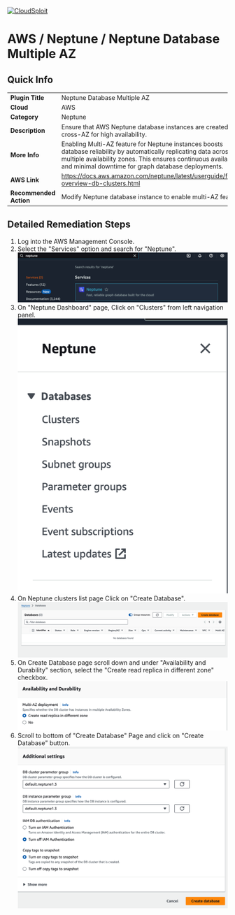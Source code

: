 [![CloudSploit](https://cloudsploit.com/img/logo-new-big-text-100.png "CloudSploit")](https://cloudsploit.com)

# AWS / Neptune / Neptune Database Multiple AZ

## Quick Info

| | |
|-|-|
| **Plugin Title** | Neptune Database Multiple AZ |
| **Cloud** | AWS |
| **Category** | Neptune |
| **Description** | Ensure that AWS Neptune database instances are created to be cross-AZ for high availability. |
| **More Info** | Enabling Multi-AZ feature for Neptune instances boosts database reliability by automatically replicating data across multiple availability zones. This ensures continuous availability and minimal downtime for graph database deployments.  |
| **AWS Link** | https://docs.aws.amazon.com/neptune/latest/userguide/feature-overview-db-clusters.html |
| **Recommended Action** | Modify Neptune database instance to enable multi-AZ feature. |

## Detailed Remediation Steps 
1. Log into the AWS Management Console.
2. Select the "Services" option and search for "Neptune".</br> <img src="/resources/aws/neptune/neptune-multi-az/step2.png"/>
3. On "Neptune Dashboard" page, Click on "Clusters" from left navigation panel.</br> <img src="/resources/aws/neptune/neptune-multi-az/step3.png"/>
4. On Neptune clusters list page Click on "Create Database".</br> <img src="/resources/aws/neptune/neptune-multi-az/step4.png"/>
5. On Create Database page scroll down and under "Availability and Durability" section, select the "Create read replica in different zone" checkbox.</br> <img src="/resources/aws/neptune/neptune-multi-az/step5.png"/>
6. Scroll to bottom of "Create Database" Page and click on "Create Database" button.</br> <img src="/resources/aws/neptune/neptune-multi-az/step6.png"/>
